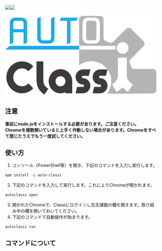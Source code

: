 <img src="https://img.shields.io/badge/-Node.js-339933.svg?logo=node.js&style=flat-square" width="20%"><img src="https://img.shields.io/badge/-Typescript-000000.svg?logo=typescript&style=popout-square" width="20%">

  
<img src="logo2.png">


## 注意
**事前にnode.jsをインストールする必要があります。ご注意ください。**  
**Chromeを複数開いていると上手く作動しない場合があります。Chromeをすべて閉じたうえでもう一度試してください。**

## 使い方
1. コンソール（PowerShell等）を開き、下記のコマンドを入力し実行します。  
```bash
npm install -g auto-classi
```
2. 下記のコマンドを入力して実行します。これによりChromeが開かれます。
```bash
autoclassi open
```
3. 開かれたChromeで、Classiにログインし先生課題の欄を開きます。取り組み中の欄を開いておいてください。
4. 下記のコマンドで自動操作が始まります。
```bash
autoclassi run
```

## コマンドについて

